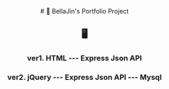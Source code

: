 <div align="center">
  # 🎤 BellaJin's Portfolio Project

## 🖥️

### ver1. HTML --- Express Json API

### ver2. jQuery --- Express Json API --- Mysql

</div>

